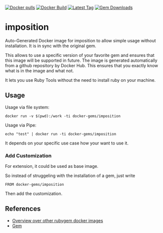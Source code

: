 [![Docker pulls](https://img.shields.io/docker/pulls/rubygem/imposition.svg)](https://hub.docker.com/r/rubygem/imposition/)
[![Docker Build](https://img.shields.io/docker/automated/rubygem/imposition.svg)](https://hub.docker.com/r/rubygem/imposition/)
[![Latest Tag](https://img.shields.io/github/tag/docker-rubygem/imposition.svg)](https://hub.docker.com/r/rubygem/imposition/)
[![Gem Downloads](https://img.shields.io/gem/dt/imposition.svg)](https://rubygems.org/gems/imposition/)
# imposition

Auto-Generated Docker image for imposition to allow simple usage without installation.
It is in sync with the original gem.

This allows to use a specific version of your favorite gem and ensures that this image will be supported in future.
The image is generated automatically from a github repository by Docker Hub.
This ensures that you exactly know what is in the image and what not.

It lets you use Ruby Tools without the need to install ruby on your machine.

## Usage

Usage via file system:

`docker run -v $(pwd):/work -ti docker-gems/imposition`

Usage via Pipe:

`echo "test" | docker run -ti docker-gems/imposition`

It depends on your specific use case how your want to use it.

### Add Customization

For extension, it could be used as base image.

So instead of struggeling with the installation of a gem, just write

`FROM docker-gems/imposition`

Then add the customization.

## References

 - [Overview over other rubygem docker images](https://github.com/thinkbot/docker-rubygem)
 - [Gem](https://rubygems.org/gems/imposition/)
